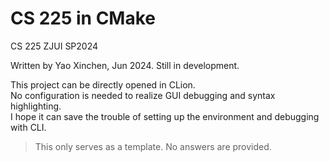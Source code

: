 # CS 225 in CMake

CS 225 ZJUI SP2024

Written by Yao Xinchen, Jun 2024. Still in development.

This project can be directly opened in CLion. \
No configuration is needed to realize GUI debugging and syntax highlighting. \
I hope it can save the trouble of setting up the environment and debugging with CLI.

> This only serves as a template. 
> No answers are provided.
> 
